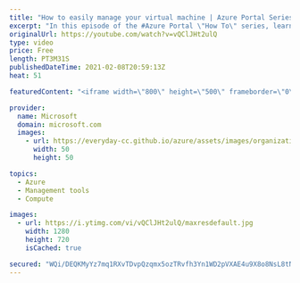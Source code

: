 ```yaml
---
title: "How to easily manage your virtual machine | Azure Portal Series"
excerpt: "In this episode of the #Azure Portal \"How To\" series, learn about the new virtual machine (VM) overview experience, including new ways to quickly get started using your virtual machine.   Try out these features in the Azure portal: https://portal.azure.com   Keep connected on Twitter: https://twitter.com/AzurePortal"
originalUrl: https://youtube.com/watch?v=vQClJHt2ulQ
type: video
price: Free
length: PT3M31S
publishedDateTime: 2021-02-08T20:59:13Z
heat: 51

featuredContent: "<iframe width=\"800\" height=\"500\" frameborder=\"0\" src=\"https://www.youtube.com/embed/vQClJHt2ulQ\" allow=\"accelerometer; autoplay; encrypted-media; gyroscope; picture-in-picture\" allowfullscreen></iframe>"

provider:
  name: Microsoft
  domain: microsoft.com
  images:
    - url: https://everyday-cc.github.io/azure/assets/images/organizations/microsoft.com-50x50.jpg
      width: 50
      height: 50

topics:
  - Azure
  - Management tools
  - Compute

images:
  - url: https://i.ytimg.com/vi/vQClJHt2ulQ/maxresdefault.jpg
    width: 1280
    height: 720
    isCached: true

secured: "WQi/DEQKMyYz7mq1RXvTDvpQzqmx5ozTRvfh3Yn1WD2pVXAE4u9X8o8NsL8tNraCA2iBmERDks+VnOK7rTOUGzhTuUQdVT9KQb6ckXEgLxW0xtvAyv/JKpmIp/ALqpZfFD2S0nDl9T1pU4kTEus0rcHlXdcUvJMNk+WliB3pIJ+fnAIHnyhbcnYAidDvxGra0mtKGPEHuF810WIezGK0IC6839bRfrtqKeSSXf07tTJDxxrl5rEG/F96vRTPXvqQQP24CjIQLtKhLReSs1SdhTUDYTozPz11Di4+vWWwVfOqoKy3yB03vqV7DhdSm/kT2oGI9fZtEwEHhP+TNAvJDYJQUGpxH7VsoFijzpkzwMhNLTLvyXcf660Cgd566tbT/9uxv36bApSWsAkeFMonMnfyqDJaYXMGXq+MNx9zWxI=;qV7j9/Pg+gxaifREWjP6Wg=="
---
```


